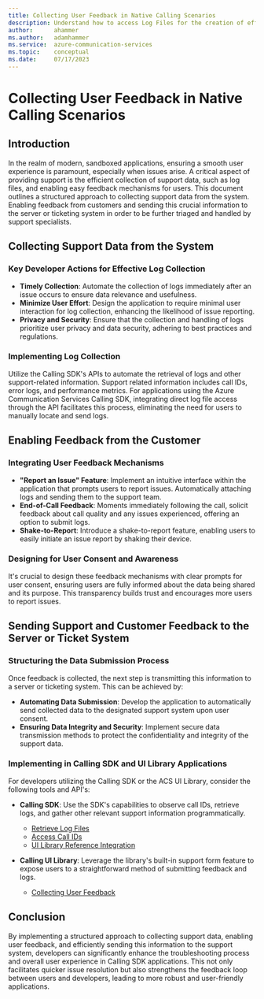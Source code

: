 ```yaml
---
title: Collecting User Feedback in Native Calling Scenarios
description: Understand how to access Log Files for the creation of effective support tools
author:      ahammer
ms.author:   adamhammer
ms.service:  azure-communication-services
ms.topic:    conceptual
ms.date:     07/17/2023
---
```


# Collecting User Feedback in Native Calling Scenarios

## Introduction

In the realm of modern, sandboxed applications, ensuring a smooth user experience is paramount, especially when issues arise. A critical aspect of providing support is the efficient collection of support data, such as log files, and enabling easy feedback mechanisms for users. This document outlines a structured approach to collecting support data from the system. Enabling feedback from customers and sending this crucial information to the server or ticketing system in order to be further triaged and handled by support specialists.

## Collecting Support Data from the System

### Key Developer Actions for Effective Log Collection

- **Timely Collection**: Automate the collection of logs immediately after an issue occurs to ensure data relevance and usefulness.
- **Minimize User Effort**: Design the application to require minimal user interaction for log collection, enhancing the likelihood of issue reporting.
- **Privacy and Security**: Ensure that the collection and handling of logs prioritize user privacy and data security, adhering to best practices and regulations.

### Implementing Log Collection

Utilize the Calling SDK's APIs to automate the retrieval of logs and other support-related information. Support related information includes call IDs, error logs, and performance metrics. For applications using the Azure Communication Services Calling SDK, integrating direct log file access through the API facilitates this process, eliminating the need for users to manually locate and send logs.

## Enabling Feedback from the Customer

### Integrating User Feedback Mechanisms

- **"Report an Issue" Feature**: Implement an intuitive interface within the application that prompts users to report issues. Automatically attaching logs and sending them to the support team.
- **End-of-Call Feedback**: Moments immediately following the call, solicit feedback about call quality and any issues experienced, offering an option to submit logs.
- **Shake-to-Report**: Introduce a shake-to-report feature, enabling users to easily initiate an issue report by shaking their device.

### Designing for User Consent and Awareness

It's crucial to design these feedback mechanisms with clear prompts for user consent, ensuring users are fully informed about the data being shared and its purpose. This transparency builds trust and encourages more users to report issues.

## Sending Support and Customer Feedback to the Server or Ticket System

### Structuring the Data Submission Process

Once feedback is collected, the next step is transmitting this information to a server or ticketing system. This can be achieved by:

- **Automating Data Submission**: Develop the application to automatically send collected data to the designated support system upon user consent.
- **Ensuring Data Integrity and Security**: Implement secure data transmission methods to protect the confidentiality and integrity of the support data.

### Implementing in Calling SDK and UI Library Applications

For developers utilizing the Calling SDK or the ACS UI Library, consider the following tools and API's:

- **Calling SDK**: Use the SDK's capabilities to observe call IDs, retrieve logs, and gather other relevant support information programmatically.
    - [Retrieve Log Files](../../tutorials/log-file-retrieval-tutorial.md)
    - [Access Call IDs](../troubleshooting-info.md?tabs=csharp%2Cjavascript%2Cdotnet#access-your-client-call-id)
    - [UI Library Reference Integration](https://github.com/Azure/communication-ui-library-android/tree/main/azure-communication-ui/calling/src/main/java/com/azure/android/communication/ui/calling)

- **Calling UI Library**: Leverage the library's built-in support form feature to expose users to a straightforward method of submitting feedback and logs.
    - [Collecting User Feedback](../../tutorials/collecting-user-feedback/collecting-user-feedback.md)
    
## Conclusion

By implementing a structured approach to collecting support data, enabling user feedback, and efficiently sending this information to the support system, developers can significantly enhance the troubleshooting process and overall user experience in Calling SDK applications. This not only facilitates quicker issue resolution but also strengthens the feedback loop between users and developers, leading to more robust and user-friendly applications.
